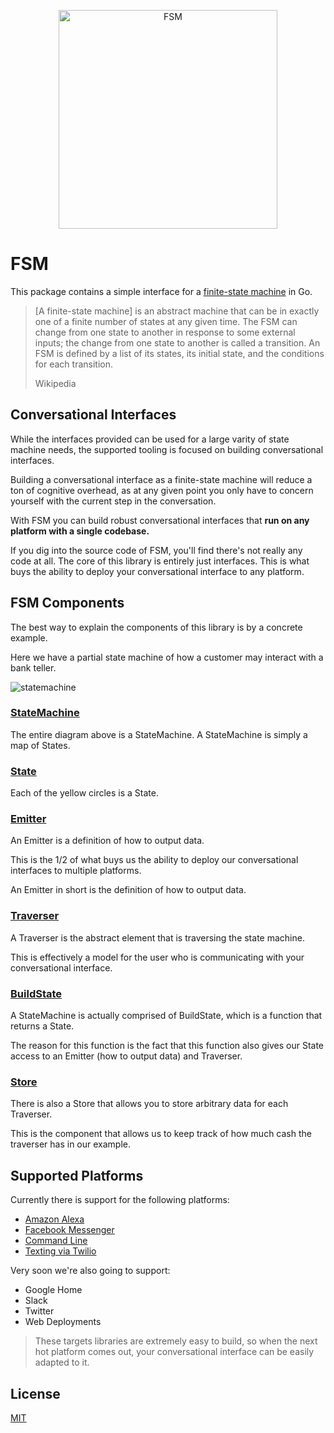 <a href="https://github.com/fsm"><p align="center"><img src="https://user-images.githubusercontent.com/2105067/35464215-a014d512-02a9-11e8-8913-63a066f6064e.png" alt="FSM" width="350px" align="center;"/></p></a>

# FSM

This package contains a simple interface for a [finite-state machine](https://en.wikipedia.org/wiki/Finite-state_machine) in Go.

> [A finite-state machine] is an abstract machine that can be in exactly one of a finite number of states at any given time. The FSM can change from one state to another in response to some external inputs; the change from one state to another is called a transition. An FSM is defined by a list of its states, its initial state, and the conditions for each transition.
>
> Wikipedia

## Conversational Interfaces

While the interfaces provided can be used for a large varity of state machine needs, the supported tooling is focused on building conversational interfaces.

Building a conversational interface as a finite-state machine will reduce a ton of cognitive overhead, as at any given point you only have to concern yourself with the current step in the conversation.

With FSM you can build robust conversational interfaces that **run on any platform with a single codebase.**

If you dig into the source code of FSM, you'll find there's not really any code at all. The core of this library is entirely just interfaces. This is what buys the ability to deploy your conversational interface to any platform.

## FSM Components

The best way to explain the components of this library is by a concrete example.

Here we have a partial state machine of how a customer may interact with a bank teller.

![statemachine](https://user-images.githubusercontent.com/2105067/35538170-c049b938-0501-11e8-8064-1ba3d9b576be.png)

### [StateMachine](https://github.com/fsm/fsm/blob/br.readme/fsm.go#L3-L5)

The entire diagram above is a StateMachine.  A StateMachine is simply a map of States.

### [State](https://github.com/fsm/fsm/blob/master/fsm.go#L11-L16)

Each of the yellow circles is a State.

### [Emitter](https://github.com/fsm/fsm/blob/br.readme/fsm.go#L18-L22)

An Emitter is a definition of how to output data.

This is the 1/2 of what buys us the ability to deploy our conversational interfaces to multiple platforms.

An Emitter in short is the definition of how to output data.

### [Traverser](https://github.com/fsm/fsm/blob/master/fsm.go#L31-L42)

A Traverser is the abstract element that is traversing the state machine.

This is effectively a model for the user who is communicating with your conversational interface.

### [BuildState](https://github.com/fsm/fsm/blob/br.readme/fsm.go#L7-L9)

A StateMachine is actually comprised of BuildState, which is a function that returns a State.

The reason for this function is the fact that this function also gives our State access to an Emitter (how to output data) and Traverser.

### [Store](https://github.com/fsm/fsm/blob/br.readme/fsm.go#L24-L29)

There is also a Store that allows you to store arbitrary data for each Traverser.

This is the component that allows us to keep track of how much cash the traverser has in our example.

## Supported Platforms

Currently there is support for the following platforms:

- [Amazon Alexa](https://github.com/fsm/alexa)
- [Facebook Messenger](https://github.com/fsm/messenger)
- [Command Line](https://github.com/fsm/cli)
- [Texting via Twilio](#)

Very soon we're also going to support:

- Google Home
- Slack
- Twitter
- Web Deployments

> These targets libraries are extremely easy to build, so when the next hot platform comes out, your conversational interface can be easily adapted to it.

## License

[MIT](LICENSE.md)
